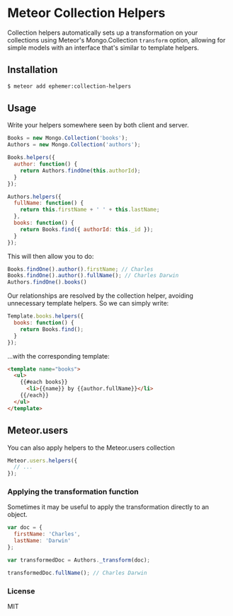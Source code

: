 # Meteor Collection Helpers

Collection helpers automatically sets up a transformation on your collections using Meteor's Mongo.Collection `transform` option, allowing for simple models with an interface that's similar to template helpers.

## Installation

```sh
$ meteor add ephemer:collection-helpers
```

## Usage

Write your helpers somewhere seen by both client and server.

```javascript
Books = new Mongo.Collection('books');
Authors = new Mongo.Collection('authors');

Books.helpers({
  author: function() {
    return Authors.findOne(this.authorId);
  }
});

Authors.helpers({
  fullName: function() {
    return this.firstName + ' ' + this.lastName;
  },
  books: function() {
    return Books.find({ authorId: this._id });
  }
});
```

This will then allow you to do:

```javascript
Books.findOne().author().firstName; // Charles
Books.findOne().author().fullName(); // Charles Darwin
Authors.findOne().books()
```

Our relationships are resolved by the collection helper, avoiding unnecessary template helpers. So we can simply write:

```javascript
Template.books.helpers({
  books: function() {
    return Books.find();
  }
});
```

...with the corresponding template:

```html
<template name="books">
  <ul>
    {{#each books}}
      <li>{{name}} by {{author.fullName}}</li>
    {{/each}}
  </ul>
</template>
```

## Meteor.users

You can also apply helpers to the Meteor.users collection

```javascript
Meteor.users.helpers({
  // ...
});
```

### Applying the transformation function

Sometimes it may be useful to apply the transformation directly to an object.

```js
var doc = {
  firstName: 'Charles',
  lastName: 'Darwin'
};

var transformedDoc = Authors._transform(doc);

transformedDoc.fullName(); // Charles Darwin
```

### License

MIT
